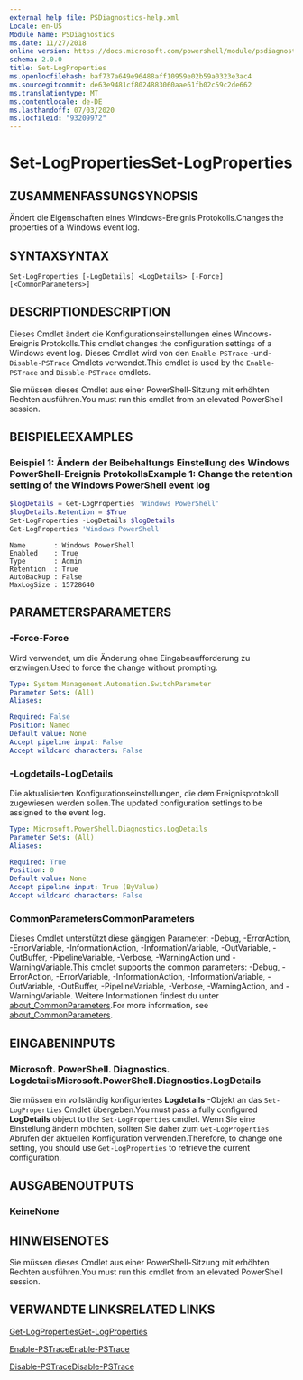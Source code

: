 ```yaml
---
external help file: PSDiagnostics-help.xml
Locale: en-US
Module Name: PSDiagnostics
ms.date: 11/27/2018
online version: https://docs.microsoft.com/powershell/module/psdiagnostics/set-logproperties?view=powershell-7&WT.mc_id=ps-gethelp
schema: 2.0.0
title: Set-LogProperties
ms.openlocfilehash: baf737a649e96488aff10959e02b59a0323e3ac4
ms.sourcegitcommit: de63e9481cf8024883060aae61fb02c59c2de662
ms.translationtype: MT
ms.contentlocale: de-DE
ms.lasthandoff: 07/03/2020
ms.locfileid: "93209972"
---
```

# <span data-ttu-id="a3d91-102">Set-LogProperties</span><span class="sxs-lookup"><span data-stu-id="a3d91-102">Set-LogProperties</span></span>

## <span data-ttu-id="a3d91-103">ZUSAMMENFASSUNG</span><span class="sxs-lookup"><span data-stu-id="a3d91-103">SYNOPSIS</span></span>
<span data-ttu-id="a3d91-104">Ändert die Eigenschaften eines Windows-Ereignis Protokolls.</span><span class="sxs-lookup"><span data-stu-id="a3d91-104">Changes the properties of a Windows event log.</span></span>

## <span data-ttu-id="a3d91-105">SYNTAX</span><span class="sxs-lookup"><span data-stu-id="a3d91-105">SYNTAX</span></span>

```
Set-LogProperties [-LogDetails] <LogDetails> [-Force] [<CommonParameters>]
```

## <span data-ttu-id="a3d91-106">DESCRIPTION</span><span class="sxs-lookup"><span data-stu-id="a3d91-106">DESCRIPTION</span></span>

<span data-ttu-id="a3d91-107">Dieses Cmdlet ändert die Konfigurationseinstellungen eines Windows-Ereignis Protokolls.</span><span class="sxs-lookup"><span data-stu-id="a3d91-107">This cmdlet changes the configuration settings of a Windows event log.</span></span> <span data-ttu-id="a3d91-108">Dieses Cmdlet wird von den `Enable-PSTrace` -und- `Disable-PSTrace` Cmdlets verwendet.</span><span class="sxs-lookup"><span data-stu-id="a3d91-108">This cmdlet is used by the `Enable-PSTrace` and `Disable-PSTrace` cmdlets.</span></span>

<span data-ttu-id="a3d91-109">Sie müssen dieses Cmdlet aus einer PowerShell-Sitzung mit erhöhten Rechten ausführen.</span><span class="sxs-lookup"><span data-stu-id="a3d91-109">You must run this cmdlet from an elevated PowerShell session.</span></span>

## <span data-ttu-id="a3d91-110">BEISPIELE</span><span class="sxs-lookup"><span data-stu-id="a3d91-110">EXAMPLES</span></span>

### <span data-ttu-id="a3d91-111">Beispiel 1: Ändern der Beibehaltungs Einstellung des Windows PowerShell-Ereignis Protokolls</span><span class="sxs-lookup"><span data-stu-id="a3d91-111">Example 1: Change the retention setting of the Windows PowerShell event log</span></span>

```powershell
$logDetails = Get-LogProperties 'Windows PowerShell'
$logDetails.Retention = $True
Set-LogProperties -LogDetails $logDetails
Get-LogProperties 'Windows PowerShell'
```

```Output
Name       : Windows PowerShell
Enabled    : True
Type       : Admin
Retention  : True
AutoBackup : False
MaxLogSize : 15728640
```

## <span data-ttu-id="a3d91-112">PARAMETERS</span><span class="sxs-lookup"><span data-stu-id="a3d91-112">PARAMETERS</span></span>

### <span data-ttu-id="a3d91-113">-Force</span><span class="sxs-lookup"><span data-stu-id="a3d91-113">-Force</span></span>

<span data-ttu-id="a3d91-114">Wird verwendet, um die Änderung ohne Eingabeaufforderung zu erzwingen.</span><span class="sxs-lookup"><span data-stu-id="a3d91-114">Used to force the change without prompting.</span></span>

```yaml
Type: System.Management.Automation.SwitchParameter
Parameter Sets: (All)
Aliases:

Required: False
Position: Named
Default value: None
Accept pipeline input: False
Accept wildcard characters: False
```

### <span data-ttu-id="a3d91-115">-Logdetails</span><span class="sxs-lookup"><span data-stu-id="a3d91-115">-LogDetails</span></span>

<span data-ttu-id="a3d91-116">Die aktualisierten Konfigurationseinstellungen, die dem Ereignisprotokoll zugewiesen werden sollen.</span><span class="sxs-lookup"><span data-stu-id="a3d91-116">The updated configuration settings to be assigned to the event log.</span></span>

```yaml
Type: Microsoft.PowerShell.Diagnostics.LogDetails
Parameter Sets: (All)
Aliases:

Required: True
Position: 0
Default value: None
Accept pipeline input: True (ByValue)
Accept wildcard characters: False
```

### <span data-ttu-id="a3d91-117">CommonParameters</span><span class="sxs-lookup"><span data-stu-id="a3d91-117">CommonParameters</span></span>

<span data-ttu-id="a3d91-118">Dieses Cmdlet unterstützt diese gängigen Parameter: -Debug, -ErrorAction, -ErrorVariable, -InformationAction, -InformationVariable, -OutVariable, -OutBuffer, -PipelineVariable, -Verbose, -WarningAction und -WarningVariable.</span><span class="sxs-lookup"><span data-stu-id="a3d91-118">This cmdlet supports the common parameters: -Debug, -ErrorAction, -ErrorVariable, -InformationAction, -InformationVariable, -OutVariable, -OutBuffer, -PipelineVariable, -Verbose, -WarningAction, and -WarningVariable.</span></span> <span data-ttu-id="a3d91-119">Weitere Informationen findest du unter [about_CommonParameters](https://go.microsoft.com/fwlink/?LinkID=113216).</span><span class="sxs-lookup"><span data-stu-id="a3d91-119">For more information, see [about_CommonParameters](https://go.microsoft.com/fwlink/?LinkID=113216).</span></span>

## <span data-ttu-id="a3d91-120">EINGABEN</span><span class="sxs-lookup"><span data-stu-id="a3d91-120">INPUTS</span></span>

### <span data-ttu-id="a3d91-121">Microsoft. PowerShell. Diagnostics. Logdetails</span><span class="sxs-lookup"><span data-stu-id="a3d91-121">Microsoft.PowerShell.Diagnostics.LogDetails</span></span>

<span data-ttu-id="a3d91-122">Sie müssen ein vollständig konfiguriertes **Logdetails** -Objekt an das `Set-LogProperties` Cmdlet übergeben.</span><span class="sxs-lookup"><span data-stu-id="a3d91-122">You must pass a fully configured **LogDetails** object to the `Set-LogProperties` cmdlet.</span></span>
<span data-ttu-id="a3d91-123">Wenn Sie eine Einstellung ändern möchten, sollten Sie daher zum `Get-LogProperties` Abrufen der aktuellen Konfiguration verwenden.</span><span class="sxs-lookup"><span data-stu-id="a3d91-123">Therefore, to change one setting, you should use `Get-LogProperties` to retrieve the current configuration.</span></span>

## <span data-ttu-id="a3d91-124">AUSGABEN</span><span class="sxs-lookup"><span data-stu-id="a3d91-124">OUTPUTS</span></span>

### <span data-ttu-id="a3d91-125">Keine</span><span class="sxs-lookup"><span data-stu-id="a3d91-125">None</span></span>

## <span data-ttu-id="a3d91-126">HINWEISE</span><span class="sxs-lookup"><span data-stu-id="a3d91-126">NOTES</span></span>

<span data-ttu-id="a3d91-127">Sie müssen dieses Cmdlet aus einer PowerShell-Sitzung mit erhöhten Rechten ausführen.</span><span class="sxs-lookup"><span data-stu-id="a3d91-127">You must run this cmdlet from an elevated PowerShell session.</span></span>

## <span data-ttu-id="a3d91-128">VERWANDTE LINKS</span><span class="sxs-lookup"><span data-stu-id="a3d91-128">RELATED LINKS</span></span>

[<span data-ttu-id="a3d91-129">Get-LogProperties</span><span class="sxs-lookup"><span data-stu-id="a3d91-129">Get-LogProperties</span></span>](Get-LogProperties.md)

[<span data-ttu-id="a3d91-130">Enable-PSTrace</span><span class="sxs-lookup"><span data-stu-id="a3d91-130">Enable-PSTrace</span></span>](Enable-PSTrace.md)

[<span data-ttu-id="a3d91-131">Disable-PSTrace</span><span class="sxs-lookup"><span data-stu-id="a3d91-131">Disable-PSTrace</span></span>](Disable-PSTrace.md)
